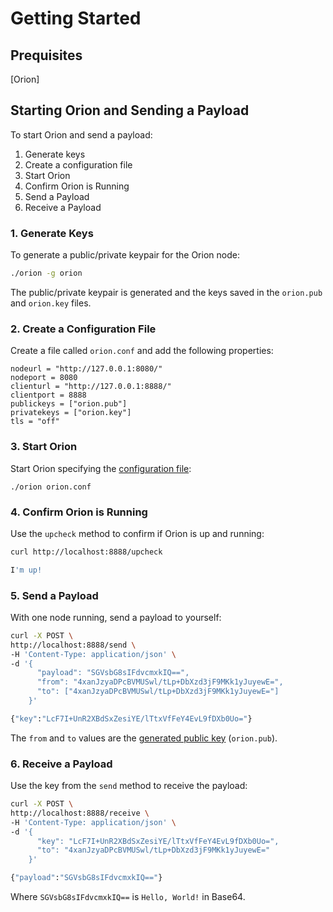 # Getting Started

## Prequisites

[Orion]

## Starting Orion and Sending a Payload

To start Orion and send a payload: 
1. Generate keys 
2. Create a configuration file 
3. Start Orion 
4. Confirm Orion is Running 
5. Send a Payload
6. Receive a Payload 

### 1. Generate Keys

To generate a public/private keypair for the Orion node:

``` bash
./orion -g orion
```

The public/private keypair is generated and the keys saved in the `orion.pub` and `orion.key` files.

### 2. Create a Configuration File

Create a file called `orion.conf` and add the following properties:

```
nodeurl = "http://127.0.0.1:8080/"
nodeport = 8080
clienturl = "http://127.0.0.1:8888/"
clientport = 8888
publickeys = ["orion.pub"]
privatekeys = ["orion.key"]
tls = "off"
```

### 3. Start Orion

Start Orion specifying the [configuration file](#2-create-a-configuration-file):

```
./orion orion.conf
```

### 4. Confirm Orion is Running

Use the `upcheck` method to confirm if Orion is up and running:

```bash tab="Request"
curl http://localhost:8888/upcheck
```

```bash tab="Result"
I'm up!
```

### 5. Send a Payload

With one node running, send a payload to yourself:

```bash tab="Request"
curl -X POST \
http://localhost:8888/send \
-H 'Content-Type: application/json' \
-d '{ 
      "payload": "SGVsbG8sIFdvcmxkIQ==",
      "from": "4xanJzyaDPcBVMUSwl/tLp+DbXzd3jF9MKk1yJuyewE=",
      "to": ["4xanJzyaDPcBVMUSwl/tLp+DbXzd3jF9MKk1yJuyewE="]
    }'
```

```bash tab="Result"
{"key":"LcF7I+UnR2XBdSxZesiYE/lTtxVfFeY4EvL9fDXb0Uo="}
```

The `from` and `to` values are the [generated public key](#1-generate-keys) (`orion.pub`).

### 6. Receive a Payload

Use the key from the `send` method to receive the payload:

```bash tab="Request"
curl -X POST \
http://localhost:8888/receive \
-H 'Content-Type: application/json' \
-d '{
      "key": "LcF7I+UnR2XBdSxZesiYE/lTtxVfFeY4EvL9fDXb0Uo=",
      "to": "4xanJzyaDPcBVMUSwl/tLp+DbXzd3jF9MKk1yJuyewE="
    }'
```

```bash tab="Result"
{"payload":"SGVsbG8sIFdvcmxkIQ=="}
```
Where `SGVsbG8sIFdvcmxkIQ==` is `Hello, World!` in Base64.
